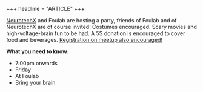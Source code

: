 +++
headline = "ARTICLE"
+++


[NeurotechX](http://bcimontreal.org/) and Foulab are hosting a party, friends of Foulab and of NeurotechX are of course invited! Costumes encouraged. Scary movies and high-voltage-brain fun to be had. A 5$ donation is encouraged to cover food and beverages. [Registration on meetup also encouraged!](http://www.meetup.com/NeuroTechMTL/events/225921331/)

**What you need to know:**  
  
* 7:00pm onwards
* Friday
* At Foulab
* Bring your brain
